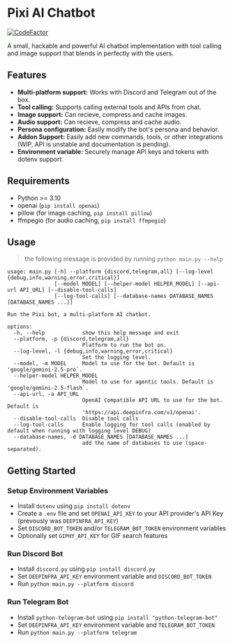 # Pixi AI Chatbot

[![CodeFactor](https://www.codefactor.io/repository/github/amiralimollaei/pixi-bot/badge)](https://www.codefactor.io/repository/github/amiralimollaei/pixi-bot)

A small, hackable and powerful AI chatbot implementation with tool calling and image support that blends in perfectly with the users.

## Features

- **Multi-platform support:** Works with Discord and Telegram out of the box.
- **Tool calling:** Supports calling external tools and APIs from chat.
- **Image support:** Can recieve, compress and cache images.
- **Audio support:** Can recieve, compress and cache audio.
- **Persona configuration:** Easily modify the bot's persona and behavior.
- **Addon Support:** Easily add new commands, tools, or other integrations (WIP, API is unstable and documentation is pending).
- **Environment variable:** Securely manage API keys and tokens with dotenv support.

## Requirements

- Python >= 3.10
- openai (`pip install openai`)
- pillow (for image caching, `pip install pillow`)
- ffmpegio (for audio caching, `pip install ffmpegio`)

## Usage

> the following message is provided by running `python main.py --help`

```text
usage: main.py [-h] --platform {discord,telegram,all} [--log-level {debug,info,warning,error,critical}]
               [--model MODEL] [--helper-model HELPER_MODEL] [--api-url API_URL] [--disable-tool-calls]
               [--log-tool-calls] [--database-names DATABASE_NAMES [DATABASE_NAMES ...]]

Run the Pixi bot, a multi-platform AI chatbot.

options:
  -h, --help            show this help message and exit
  --platform, -p {discord,telegram,all}
                        Platform to run the bot on.
  --log-level, -l {debug,info,warning,error,critical}
                        Set the logging level.
  --model, -m MODEL     Model to use for the bot. Default is 'google/gemini-2.5-pro`.
  --helper-model HELPER_MODEL
                        Model to use for agentic tools. Default is 'google/gemini-2.5-flash`.
  --api-url, -a API_URL
                        OpenAI Compatible API URL to use for the bot. Default is
                        'https://api.deepinfra.com/v1/openai'.
  --disable-tool-calls  Disable tool calls
  --log-tool-calls      Enable logging for tool calls (enabled by default when running with logging level DEBUG)
  --database-names, -d DATABASE_NAMES [DATABASE_NAMES ...]
                        add the name of databases to use (space-separated).
```

## Getting Started

### Setup Environment Variables

- Install `dotenv` using `pip install dotenv`
- Create a `.env` file and set `OPENAI_API_KEY` to your API provider's API Key (prevously was `DEEPINFRA_API_KEY`)
- Set `DISCORD_BOT_TOKEN` and/or `TELEGRAM_BOT_TOKEN` environment variables
- Optionally set `GIPHY_API_KEY` for GIF search features

### Run Discord Bot

- Install `discord.py` using `pip install discord.py`
- Set `DEEPINFRA_API_KEY` environment variable and `DISCORD_BOT_TOKEN`
- Run `python main.py --platform discord`

### Run Telegram Bot

- Install `python-telegram-bot` using `pip install "python-telegram-bot"`
- Set `DEEPINFRA_API_KEY` environment variable and `TELEGRAM_BOT_TOKEN`
- Run `python main.py --platform telegram`
